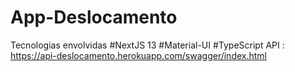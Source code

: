 # App-Deslocamento

Tecnologias envolvidas #NextJS 13 #Material-UI #TypeScript
API : https://api-deslocamento.herokuapp.com/swagger/index.html

